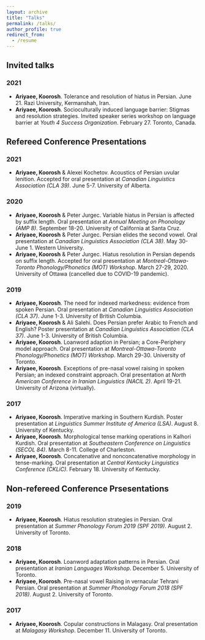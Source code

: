```yaml
---
layout: archive
title: "Talks"
permalink: /talks/
author_profile: true
redirect_from:
  - /resume
---
```


<!-- {% include base_path %} -->

## Invited talks
### 2021
* **Ariyaee, Koorosh**. Tolerance and resolution of hiatus in Persian. June 21. Razi
  University, Kermanshah, Iran.
* **Ariyaee, Koorosh**. Socioculturally induced language barrier: Stigmas and resolution
strategies. Invited speaker series workshop on language barrier at *Youth 4 Success Organization*.
February 27. Toronto, Canada.

## Refereed Conference Presentations
### 2021
* **Ariyaee, Koorosh** & Alexei Kochetov. Acoustics of Persian uvular lenition. Accepted
for oral presentation at *Canadian Linguistics Association (CLA 39)*. June 5-7. University
of Alberta.

### 2020
* **Ariyaee, Koorosh** & Peter Jurgec. Variable hiatus in Persian is affected by suffix length.
Oral presentation at *Annual Meeting on Phonology (AMP 8)*. September 18-20. University
of California at Santa Cruz.
* **Ariyaee, Koorosh** & Peter Jurgec. Persian elides the second vowel. Oral presentation at
*Canadian Linguistics Association (CLA 38)*. May 30-June 1. Western University.
* **Ariyaee, Koorosh** & Peter Jurgec. Hiatus resolution in Persian depends on suffix length.
Accepted for oral presentation at *Montreal-Ottawa-Toronto Phonology/Phonetics (MOT)
Workshop*. March 27-29, 2020. University of Ottawa (cancelled due to COVID-19 pandemic).

### 2019
* **Ariyaee, Koorosh**. The need for indexed markedness: evidence from spoken Persian.
Oral presentation at *Canadian Linguistics Association (CLA 37)*. June 1-3. University of
British Columbia.
* **Ariyaee, Koorosh** & Ali Salehi. Does Persian prefer Arabic to French and English?
Poster presentation at *Canadian Linguistics Association (CLA 37)*. June 1-3. University
of British Columbia.
* **Ariyaee, Koorosh**. Loanword adaption in Persian; a Core-Periphery model approach.
Oral presentation at *Montreal-Ottawa-Toronto Phonology/Phonetics (MOT) Workshop*.
March 29-30. University of Toronto.
* **Ariyaee, Koorosh**. Exceptions of pre-nasal vowel raising in spoken Persian; an indexed
constraint approach. Oral presentation at *North American Conference in Iranian Linguistics
(NACIL 2)*. April 19-21. University of Arizona (virtually).

### 2017
* **Ariyaee, Koorosh**. Imperative marking in Southern Kurdish. Poster presentation at
*Linguistics Summer Institute of America (LSA)*. August 8. University of Kentucky.
* **Ariyaee, Koorosh**. Morphological tense marking operations in Kalhori Kurdish. Oral
presentation at *Southeastern Conference on Linguistics (SECOL 84)*. March 8-11. College
of Charleston.
* **Ariyaee, Koorosh**. Concatenative and nonconcatenative morphology in tense-marking.
Oral presentation at *Central Kentucky Linguistics Conference (CKLiC)*. February 18.
University of Kentucky.

<!--   * Github University
  * Duties included: Tagging issues
  * Supervisor: Professor Git -->

<!-- * Fall 2015: Research Assistant
  * Github University
  * Duties included: Merging pull requests
  * Supervisor: Professor Hub -->
  
## Non-refereed Conference Prsesentations
### 2019
* **Ariyaee, Koorosh**. Hiatus resolution strategies in Persian. Oral presentation at *Summer
Phonology Forum 2019 (SPF 2019)*. August 2. University of Toronto.

### 2018
* **Ariyaee, Koorosh**. Loanword adaptation patterns in Persian. Oral presentation at
*Iranian Languages Workshop*. December 5. University of Toronto.
* **Ariyaee, Koorosh**. Pre-nasal vowel Raising in vernacular Tehrani Persian. Oral presentation
at *Summer Phonology Forum 2018 (SPF 2018)*. August 2. University of Toronto.

### 2017
* **Ariyaee, Koorosh**. Copular constructions in Malagasy. Oral presentation at *Malagasy
Workshop*. December 11. University of Toronto.

<!-- * Skill 1
* Skill 2
  * Sub-skill 2.1
  * Sub-skill 2.2
  * Sub-skill 2.3
* Skill 3

Publications
======
  <ul>{% for post in site.publications %}
    {% include archive-single-cv.html %}
  {% endfor %}</ul>
  
Talks
======
  <ul>{% for post in site.talks %}
    {% include archive-single-talk-cv.html %}
  {% endfor %}</ul>
  
Teaching
======
  <ul>{% for post in site.teaching %}
    {% include archive-single-cv.html %}
  {% endfor %}</ul>
  
Service and leadership
======
* Currently signed in to 43 different slack teams
 -->
